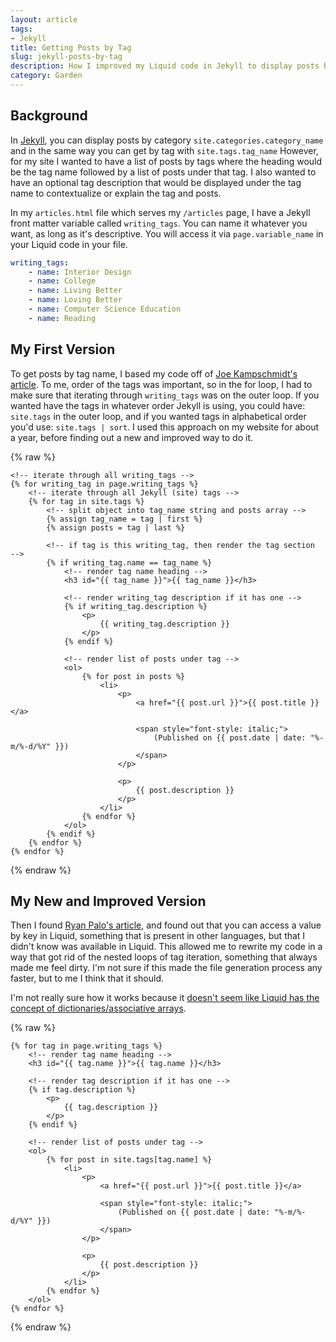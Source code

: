 ```yaml
---
layout: article
tags:
- Jekyll
title: Getting Posts by Tag
slug: jekyll-posts-by-tag
description: How I improved my Liquid code in Jekyll to display posts by tag.
category: Garden
---
```


## Background

In [Jekyll](https://jekyllrb.com), you can display posts by category `site.categories.category_name` and in the same way you can get by tag with `site.tags.tag_name` However, for my site I wanted to have a list of posts by tags where the heading would be the tag name followed by a list of posts under that tag. I also wanted to have an optional tag description that would be displayed under the tag name to contextualize or explain the tag and posts.

In my `articles.html` file which serves my `/articles` page, I have a Jekyll front matter variable called `writing_tags`. You can name it whatever you want, as long as it's descriptive. You will access it via `page.variable_name` in your Liquid code in your file.

```yaml
writing_tags:
    - name: Interior Design
    - name: College
    - name: Living Better
    - name: Loving Better
    - name: Computer Science Education
    - name: Reading
```

## My First Version

To get posts by tag name, I based my code off of [Joe Kampschmidt's article](https://www.jokecamp.com/blog/listing-jekyll-posts-by-tag). To me, order of the tags was important, so in the for loop, I had to make sure that iterating through `writing_tags` was on the outer loop. If you wanted have the tags in whatever order Jekyll is using, you could have: `site.tags` in the outer loop, and if you wanted tags in alphabetical order you'd use: `site.tags | sort`. I used this approach on my website for about a year, before finding out a new and improved way to do it.

{% raw %}
```liquid
<!-- iterate through all writing_tags -->
{% for writing_tag in page.writing_tags %}
    <!-- iterate through all Jekyll (site) tags -->
    {% for tag in site.tags %}
        <!-- split object into tag_name string and posts array -->
        {% assign tag_name = tag | first %}
        {% assign posts = tag | last %}
        
        <!-- if tag is this writing_tag, then render the tag section  -->
        {% if writing_tag.name == tag_name %}
            <!-- render tag name heading -->
            <h3 id="{{ tag_name }}">{{ tag_name }}</h3>

            <!-- render writing_tag description if it has one -->
            {% if writing_tag.description %}
                <p>
                    {{ writing_tag.description }}
                </p>
            {% endif %}

            <!-- render list of posts under tag -->
            <ol>
                {% for post in posts %}
                    <li>
                        <p>
                            <a href="{{ post.url }}">{{ post.title }}</a>

                            <span style="font-style: italic;">
                                (Published on {{ post.date | date: "%-m/%-d/%Y" }})
                            </span>
                        </p>
                                        
                        <p>
                            {{ post.description }}
                        </p>
                    </li>
                {% endfor %}
            </ol>
        {% endif %}
    {% endfor %}
{% endfor %}
```
{% endraw %}

## My New and Improved Version

Then I found [Ryan Palo's article](https://www.assertnotmagic.com/2017/04/25/jekyll-tags-the-easy-way/), and found out that you can access a value by key in Liquid, something that is present in other languages, but that I didn't know was available in Liquid. This allowed me to rewrite my code in a way that got rid of the nested loops of tag iteration, something that always made me feel dirty. I'm not sure if this made the file generation process any faster, but to me I think that it should.

I'm not really sure how it works because it [doesn't seem like Liquid has the concept of dictionaries/associative arrays](https://stackoverflow.com/questions/67691445/how-to-create-or-define-a-dictionary-in-liquid-templates).

{% raw %}
```liquid
{% for tag in page.writing_tags %}
    <!-- render tag name heading -->
    <h3 id="{{ tag.name }}">{{ tag.name }}</h3>

    <!-- render tag description if it has one -->
    {% if tag.description %}
        <p>
            {{ tag.description }}
        </p>
    {% endif %}

    <!-- render list of posts under tag -->
    <ol>
        {% for post in site.tags[tag.name] %}
            <li>
                <p>
                    <a href="{{ post.url }}">{{ post.title }}</a>

                    <span style="font-style: italic;">
                        (Published on {{ post.date | date: "%-m/%-d/%Y" }})
                    </span>
                </p>
                                        
                <p>
                    {{ post.description }}
                </p>
            </li>
        {% endfor %}
    </ol>
{% endfor %}
```
{% endraw %}